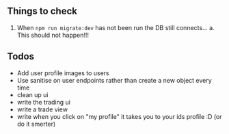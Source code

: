 ## Things to check

1. When `npm run migrate:dev` has not been run the DB still connects...
   a. This should not happen!!!

## Todos

- Add user profile images to users
- Use sanitise on user endpoints rather than create a new object every time
- clean up ui
- write the trading ui
- write a trade view
- write when you click on "my profile" it takes you to your ids profile :D (or do it smerter)
